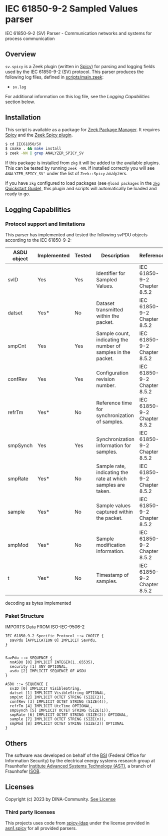 # IEC 61850-9-2 Sampled Values parser

IEC 61850-9-2 (SV) Parser - Communication networks and systems for process communication

## Overview

`sv.spicy` is a Zeek plugin (written in [Spicy](https://docs.zeek.org/projects/spicy/en/latest/)) for parsing and logging fields used by the IEC 61850-9-2 (SV) protocol.
This parser produces the following log files, defined in [scripts/main.zeek](analyzer/IEC61850/spicy-sv/scripts/main.zeek):

* `sv.log`

For additional information on this log file, see the *Logging Capabilities* section below.

## Installation

This script is available as a package for [Zeek Package Manager](https://docs.zeek.org/projects/package-manager/en/stable/index.html). It requires [Spicy](https://docs.zeek.org/projects/spicy/en/latest/) and the [Zeek Spicy plugin](https://docs.zeek.org/projects/spicy/en/latest/zeek.html).

```bash
$ cd IEC61850/SV
$ cmake . && make install
$ zeek -NN | grep ANALYZER_SPICY_SV
```

If this package is installed from `zkg` it will be added to the available plugins. This can be tested by running `zeek -NN`. If installed correctly you will see `ANALYZER_SPICY_SV'` under the list of `Zeek::Spicy` analyzers.

If you have `zkg` configured to load packages (see `@load packages` in the [`zkg` Quickstart Guide](https://docs.zeek.org/projects/package-manager/en/stable/quickstart.html)), this plugin and scripts will automatically be loaded and ready to go.

## Logging Capabilities

### Protocol support and limitations

This parser has implemented and tested the following svPDU objects according to the IEC 61850-9-2:

| ASDU object | Implemented | Tested | Description | Reference |
|-------------|-------------|--------|-------------|-----------|
| svID        | Yes         | Yes    | Identifier for Sampled Values. | IEC 61850-9-2 Chapter 8.5.2 |
| datset      | Yes*        | No     | Dataset transmitted within the packet. | IEC 61850-9-2 Chapter 8.5.2 |
| smpCnt      | Yes         | Yes    | Sample count, indicating the number of samples in the packet. | IEC 61850-9-2 Chapter 8.5.2 |
| confRev     | Yes         | Yes    | Configuration revision number. | IEC 61850-9-2 Chapter 8.5.2 |
| refrTm      | Yes*        | No     | Reference time for synchronization of samples. | IEC 61850-9-2 Chapter 8.5.2 |
| smpSynch    | Yes         | Yes    | Synchronization information for samples. | IEC 61850-9-2 Chapter 8.5.2 |
| smpRate     | Yes*        | No     | Sample rate, indicating the rate at which samples are taken. | IEC 61850-9-2 Chapter 8.5.2 |
| sample      | Yes*        | No     | Sample values captured within the packet. | IEC 61850-9-2 Chapter 8.5.2 |
| smpMod      | Yes*        | No     | Sample modification information. | IEC 61850-9-2 Chapter 8.5.2 |
| t           | Yes*        | No     | Timestamp of samples. | IEC 61850-9-2 Chapter 8.5.2 |

decoding as bytes implemented

### Paket Structure

IMPORTS Data FROM ISO-IEC-9506-2
```
IEC 61850-9-2 Specific Protocol ::= CHOICE {
  savPdu [APPLICATION 0] IMPLICIT SavPdu,
}
  
  
SavPdu ::= SEQUENCE {
  noASDU [0] IMPLICIT INTEGER(1..65535),
  security [1] ANY OPTIONAL, 
  asdu [2] IMPLICIT SEQUENCE OF ASDU
}

ASDU ::= SEQUENCE {
  svID [0] IMPLICIT VisibleString, 
  datset [1] IMPLICIT VisibleString OPTIONAL, 
  smpCnt [2] IMPLICIT OCTET STRING (SIZE(2)),
  confRev [3] IMPLICIT OCTET STRING (SIZE(4)),
  refrTm [4] IMPLICIT UtcTime OPTIONAL, 
  smpSynch [5] IMPLICIT OCTET STRING (SIZE(1)), 
  smpRate [6] IMPLICIT OCTET STRING (SIZE(2)) OPTIONAL,
  sample [7] IMPLICIT OCTET STRING (SIZE(n)),
  smpMod [8] IMPLICIT OCTET STRING (SIZE(2)) OPTIONAL
}
```

## Others

The software was developed on behalf of the [BSI](https://www.bsi.bund.de) \(Federal Office for Information Security\) by the electrical energy systems research group at Fraunhofer [Institute Advanced Systems Technology (AST)](https://www.iosb-ast.fraunhofer.de/en.html), a branch of Fraunhofer [ISOB](https://www.iosb.fraunhofer.de/en.html).

## Licenses

Copyright (c) 2023 by DINA-Community. [See License](/LICENSE)

### Third party licenses

This projects uses code from [spicy-ldap](https://github.com/zeek/spicy-ldap/blob/main/analyzer/asn1.spicy) under the license provided in [asn1.spicy](/asn1.spicy) for all provided parsers.
